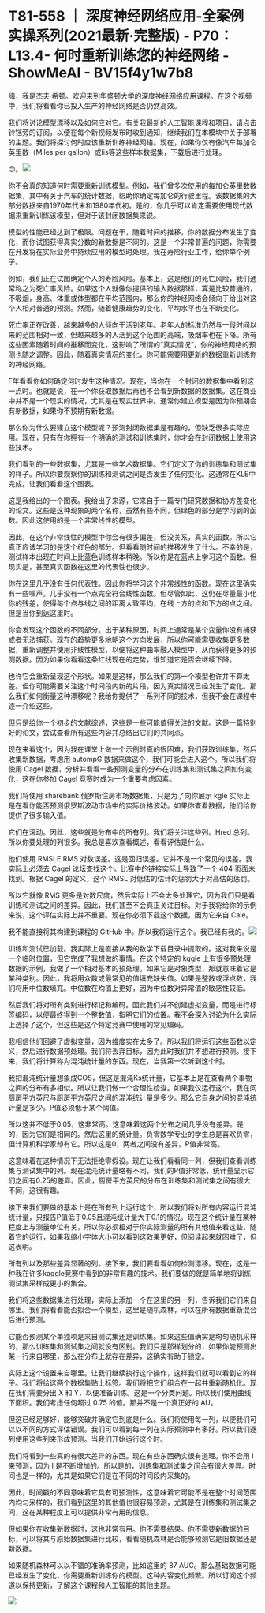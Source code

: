 # T81-558 ｜ 深度神经网络应用-全案例实操系列(2021最新·完整版) - P70：L13.4- 何时重新训练您的神经网络 - ShowMeAI - BV15f4y1w7b8

嗨，我是杰夫·希顿。欢迎来到华盛顿大学的深度神经网络应用课程。在这个视频中，我们将看看你已投入生产的神经网络是否仍然高效。

我们将讨论模型漂移以及如何应对它。有关我最新的人工智能课程和项目，请点击铃铛旁的订阅，以便在每个新视频发布时收到通知，继续我们在本模块中关于部署的主题。我们将探讨何时应该重新训练神经网络。现在，如果你仅有像汽车每加仑英里数（Miles per gallon）或Iis等这些样本数据集，下载后进行处理。

😊。![](img/de3c5a0770101a2c095d10c9f95e8614_1.png)

你不会真的知道何时需要重新训练模型。例如，我们曾多次使用的每加仑英里数数据集，其中有关于汽车的统计数据，帮助你确定每加仑的行驶里程。该数据集的大部分数据来自1970年代末和1980年代初。是的，你几乎可以肯定需要使用现代数据来重新训练该模型，但对于该封闭数据集来说。

模型的性能已经达到了极限。问题在于，随着时间的推移，你的数据分布发生了变化，而你试图获得真实分数的新数据是不同的。这是一个非常普遍的问题，你需要在开发将在实际业务中持续应用的模型时处理。我在寿险行业工作，给你举个例子。

例如，我们正在试图确定个人的寿险风险。基本上，这是他们的死亡风险，我们通常称之为死亡率风险。如果这个人就像你提供的输入数据那样，算是比较普通的，不吸烟，身高、体重或体型都在平均范围内，那么你的神经网络会倾向于给出对这个人相对普通的预测。然而，随着健康趋势的变化，平均水平也在不断变化。

死亡率正在改善，越来越多的人倾向于活到老年。老年人的标准仍然与一段时间以来的范围相对一致，但越来越多的人活到这个范围的高端，吸烟率也在下降。所有这些因素随着时间的推移而变化，这影响了所谓的“真实情况”，你的神经网络的预测也随之调整。因此，随着真实情况的变化，你可能需要用更新的数据重新训练你的神经网络。

F年看看你如何确定何时发生这种情况。现在，当你在一个封闭的数据集中看到这一点时。也就是说，在一个你获取数据后再也不会看到新数据的数据集。这在商业中并不是一个现实的情况，尤其是在现实世界中。通常你建立模型是因为你预期会有新数据，如果你不预期有新数据。

那么你为什么要建立这个模型呢？预测封闭数据集是有趣的，但缺乏很多实际应用。现在，只有在你拥有一个明确的测试和训练集时，你才会在封闭数据上使用这些技术。

我们看到的一些数据集，尤其是一些学术数据集。它们定义了你的训练集和测试集的样子。所以你要观察你的训练和测试之间是否发生了任何变化。这通常在KLE中完成。让我们看看这个图表。

这是我给出的一个图表。我给出了来源，它来自于一篇专门研究数据和协方差变化的论文。这些是这种现象的两个名称，虽然有些不同，但绿色的部分是学习到的函数。因此这使用的是一个非常线性的模型。

因此，在这个非常线性的模型中你会有很多偏差，但没关系，真实的函数。所以它真正应该学习的是这个红色的部分。但看看随时间的推移发生了什么。不幸的是，测试样本出现在时间上比蓝色训练样本稍晚。所以你是在蓝点上学习这个函数。但现实是，甚至真实函数在这里的代表性也很少。

你在这里几乎没有任何代表性。因此你将学习这个非常线性的函数。现在这里确实有一些噪声。几乎没有一个点完全符合线性函数。但尽管如此，这仍在尽量最小化你的残差，使得每个点与线之间的距离大致平均，在线上方的点和下方的点之间。但是当你到达这里时。

你会发现这个函数的不同部分。出于某种原因，时间上通常是某个变量你没有捕获或者无法捕获。现在的趋势更多地朝这个方向发展，所以你可能需要收集更多数据，重新调整并使用非线性模型，以便将这种曲率融入模型中，从而获得更多的预测数据。因为如果你看看这条红线现在的走势，谁知道它是否会继续下降。

也许它会重新呈现这个形状。如果是这样，那么我们的第一个模型也许并不算太差。但你可能需要关注这个时间段内新的片段，因为真实情况已经发生了变化。那么我们如何衡量这种漂移呢？我给你提供了一系列不同的技术，但我不会在课程中逐一介绍这些。

但只是给你一个初步的文献综述，这些是一些可能值得关注的文献。这是一篇特别好的论文，尝试查看所有这些内容并总结出它们的共同点。

现在来看这个，因为我在课堂上做一个示例时真的很困难，我们获取训练集，然后收集新数据，考虑用 autompG 数据来做这个，我们可能会进入这个。所以我们将使用 Cagel 数据，分析并看看一些预测变量的分布在训练集和测试集之间如何变化，这在你参加 Cagel 竞赛时成为一个重要考虑因素。

我们将使用 sharebank 俄罗斯住房市场数据集，只是为了向你展示 kgle 实际上是在看你能否预测俄罗斯波动市场中的实际价格波动。如果你查看数据，他们给你提供了很多输入值。

它们在滚动。因此，这些就是分布中的所有列。我们将关注这些列。Hred 总列。所以你要处理的列很多。我总是喜欢查看概述，看看评估是什么。

他们使用 RMSLE RMS 对数误差。这是回归误差。它并不是一个常见的误差。我实际上必须去 Cagel 论坛查找这个。比赛中的链接实际上导致了一个 404 页面未找到。根据 Cagel 的定义，这个 RMSL 对低估的估计的惩罚大于对高估的惩罚。

所以它就像 RMS 更多是对数尺度，然后实际上不会太多处理它，因为我们只是看训练和测试之间的差异。因此，我们甚至不会真正关注目标。对于我将给你的示例来说，这个评估实际上并不重要。现在你必须下载这个数据，因为它来自 Cale。

我不能直接将其构建到课程的 GitHub 中。所以我将运行这个。我已经有我的。![](img/de3c5a0770101a2c095d10c9f95e8614_3.png)

训练和测试已加载。我实际上是直接从我的数学下载目录中提取的。这对我来说是一个临时位置，但它完成了我想做的事情。在这个特定的 kggle 上有很多预处理数据的示例，我做了一个相对基本的预处理。如果它是对象类型，那就意味着它是某种类别。因此，我将用众数或最常见的值填充缺失值。如果是整数或浮点数，我们将用中位数填充。中位数在均值上更好，因为中位数对异常值的敏感性较低。

然后我们将对所有类别进行标记和编码。因此我们并不创建虚拟变量，而是进行标签编码，以便最终得到一个整数值，指明它们的位置。我不会深入讨论为什么实际上选择了这个，但这些是这个特定竞赛中使用的常见编码。

我相信他们回避了虚拟变量，因为维度实在太多了。所以我们将运行这些函数以定义，然后进行数据预处理。我们将丢弃目标，因为此时我们并不想进行预测。接下来，我们将计算称为混沌统计量的东西。现在，当我第一次听到这个时。

我把混沌统计量想象成COS，但这是混沌Ks统计量，它基本上是在查看两个事物之间的分布有多相似。所以让我们做一个合理性检查。如果我仅运行这个，我在问厨房平方英尺与厨房平方英尺之间的混沌统计量是多少。那么它自身之间的混沌统计量是多少。P值必须低于某个阈值。

所以这并不低于0.05，这非常高。这意味着这两个分布之间几乎没有差异。是的，因为它们是相同的。然后这里的统计量。负零数学专业的学生总是喜欢负零，但计算机科学家却有它。所以这是0，两者之间没有差异，P值非常高。

这意味着在这种情况下无法拒绝零假设。现在让我们看看同一列，但我们查看训练集与测试集中的列。现在混沌统计量略有不同，我们的P值非常低，统计量显示它们之间有0.25的差异。因此，厨房平方英尺的分布在训练集和测试集之间有很大不同，这很有趣。

接下来我们要做的基本上是在所有列上运行这个，所以我们将对所有内容运行混沌统计量，只报告P值低于0.05且混沌统计量大于0.1的情况。现在这个统计量在某种程度上与测量单位有关，所以你必须相对于你实际测量的所有其他值来看这些，随着它的运行，如果我缩小字体大小可以看到这效果更好，但阅读起来就困难了，但这表明。

所有列以及那些差异显著的列。接下来，我们要看看如何检测漂移。现在，这是一种我在许多kaggle竞赛中看到的非常有趣的技术。我们要做的就是简单地将训练测试集采样成更小的集合。

我们将这些数据集进行处理，实际上添加一个在这里的另一列，告诉我们它们来自哪里。我们将看看能否拟合一个模型，这里是随机森林，可以在所有数据重新混合后进行预测。

它能否预测某个单独项是来自测试集还是训练集。如果这些值确实是均匀随机采样的，那么训练集和测试集之间就没有区别。我们只是那样划分的，如果你能预测出某一行来自哪里，那么在分布上就存在差异，这确实有助于锁定。

实际上这个设置来自哪里。让我们继续执行这个操作，这样我们就可以看到它的样子。我们将给这两个数据集贴上标签。我们将把它们组合在一起并重新随机化。现在我们需要分出 X 和 Y，以便准备训练。这是一个分类问题。所以我们使用曲线下面积。我们考虑任何超过 0.75 的值。那并不是一个真正好的 AU。

但这已经足够好，能够突破并确定它到底是什么。我们将使用每一列，以便我们可以以不同的方式评估错误。我们可以看到每一列在实际预测中有多好。所以我们逐列使用这些列来形成预测。当我们开始运行这个时。

我们将看到一些真的有很大差异的东西。现在有些东西确实很有道理。你不会用 I 来预测，因为 I 是不断增加的。所以是的，训练集和测试集之间会有很大差异。时间也是一样的，尤其是如果它们是在不同的时间段内采集的。

因此，时间戳的不同意味着它具有可预测性，这意味着它可能不是在整个时间范围内均匀采样的，我们看到这里的其他值也很容易预测，尤其是在训练集和测试集之间，这在某种程度上可以提供非常有用的信息。

但如果你在收集新数据时，这也非常有用。你不需要结果。你不需要新数据的目标，可以将其与原始数据集进行比较，看看随机森林是否能够预测它是旧数据还是新数据。

如果随机森林可以以不错的准确率预测，比如这里的 87 AUC。那么基础数据可能已经发生了变化，你需要重新训练你的模型。这种内容变化频繁。所以订阅这个频道以保持更新，了解这个课程和人工智能的其他主题。

![](img/de3c5a0770101a2c095d10c9f95e8614_5.png)

